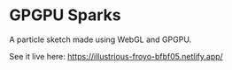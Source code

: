 # GPGPU Sparks

A particle sketch made using WebGL and GPGPU.

See it live here: https://illustrious-froyo-bfbf05.netlify.app/
